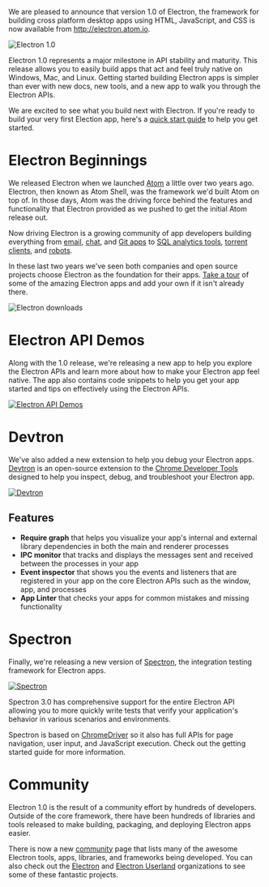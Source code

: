 We are pleased to announce that version 1.0 of Electron, the framework
for building cross platform desktop apps using HTML, JavaScript, and CSS is now
available from http://electron.atom.io.

![Electron 1.0](https://cloud.githubusercontent.com/assets/378023/15007352/315f5eea-1213-11e6-984e-21f5dab31267.png)

Electron 1.0 represents a major milestone in API stability and maturity. This
release allows you to easily build apps that act and feel truly native on Windows,
Mac, and Linux. Getting started building Electron apps is simpler than ever
with new docs, new tools, and a new app to walk you through the Electron APIs.

We are excited to see what you build next with Electron. If you're ready to
build your very first Election app, here's a [quick start guide][quick-start] to
help you get started.

# Electron Beginnings

We released Electron when we launched [Atom][atom] a little over two years ago.
Electron, then known as Atom Shell, was the framework we'd built Atom on top of.
In those days, Atom was the driving force behind the features and functionality
that Electron provided as we pushed to get the initial Atom release out.

Now driving Electron is a growing community of app developers building
everything from [email][nylas], [chat][slack], and [Git apps][gitkraken] to
[SQL analytics tools][wagon], [torrent clients][webtorrent], and [robots][jibo].

In these last two years we've seen both companies and open source projects
choose Electron as the foundation for their apps. [Take a tour][apps] of some
of the amazing Electron apps and add your own if it isn't already there.

![Electron downloads](https://cloud.githubusercontent.com/assets/378023/15017612/32b74224-1251-11e6-969b-ee5022e15577.png)

# Electron API Demos

Along with the 1.0 release, we're releasing a new app to help you explore the
Electron APIs and learn more about how to make your Electron app feel native.
The app also contains code snippets to help you get your app started and tips
on effectively using the Electron APIs.

[![Electron API Demos](https://cloud.githubusercontent.com/assets/378023/15016148/ae06cc80-124a-11e6-80dd-076d83e492f6.png)](https://github.com/electron/electron-api-demos)

# Devtron

We've also added a new extension to help you debug your Electron
apps. [Devtron][devtron] is an open-source extension to the [Chrome Developer Tools][devtools]
designed to help you inspect, debug, and troubleshoot your Electron app.

[![Devtron](https://cloud.githubusercontent.com/assets/378023/15036521/e3e7cd06-12ca-11e6-8054-ed0455015f05.png)][devtron]

## Features

  * **Require graph** that helps you visualize your app's internal and external
    library dependencies in both the main and renderer processes
  * **IPC monitor** that tracks and displays the messages sent and received
    between the processes in your app
  * **Event inspector** that shows you the events and listeners that are registered
    in your app on the core Electron APIs such as the window, app, and processes
  * **App Linter** that checks your apps for common mistakes and missing
    functionality

# Spectron

Finally, we're releasing a new version of [Spectron][spectron], the integration
testing framework for Electron apps.

[![Spectron](https://cloud.githubusercontent.com/assets/378023/15036523/ec43ea02-12ca-11e6-8c0e-1563d6c81f2e.png)][spectron]

Spectron 3.0 has comprehensive support for the entire Electron API allowing you
to more quickly write tests that verify your application's behavior in various
scenarios and environments.

Spectron is based on [ChromeDriver][chromedriver] so it also has full APIs for page
navigation, user input, and JavaScript execution. Check out the getting started
guide for more information.

# Community

Electron 1.0 is the result of a community effort by hundreds of developers.
Outside of the core framework, there have been hundreds of libraries and tools
released to make building, packaging, and deploying Electron apps easier.

There is now a new [community][community] page that lists many of the awesome
Electron tools, apps, libraries, and frameworks being developed. You can also
check out the [Electron][electron-org] and [Electron Userland][electron-userland]
organizations to see some of these fantastic projects.

[apps]: http://electron.atom.io/apps
[atom]: https://atom.io
[chromedriver]: https://sites.google.com/a/chromium.org/chromedriver
[community]: http://electron.atom.io/community
[devtools]: https://developer.chrome.com/devtools
[devtron]: https://electron.atom.io/devtron
[electron-org]: https://github.com/electron
[electron-userland]: https://github.com/electron-userland
[gitkraken]: https://www.gitkraken.com
[jibo]: https://www.jibo.com
[nylas]: https://nylas.com
[quick-start]: http://electron.atom.io/docs/latest/tutorial/quick-start
[slack]: https://slack.com
[spectron]: http://electron.atom.io/spectron
[wagon]: https://www.wagonhq.com
[webtorrent]: https://webtorrent.io/desktop
